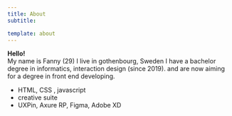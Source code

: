 ```yaml
---
title: About
subtitle: 

template: about
---
```

**Hello!** <br>
My name is Fanny (29)  I live in gothenbourg, Sweden
I have a bachelor degree in informatics, interaction design (since 2019). and are now aiming for a degree in front end developing.  


+ HTML, CSS , javascript 
+ creative suite
+ UXPin, Axure RP, Figma, Adobe XD



 










